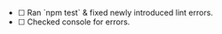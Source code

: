 <!-- Before submitting a PR, we would like you to confirm the following: -->

* [ ] <!-- I --> Ran `npm test` & fixed newly introduced lint errors.
* [ ] <!-- I --> Checked console for errors.

<!-- New to markdown? Simply put an 'x' between [ ] to check it. Like [x] this. (No spaces).